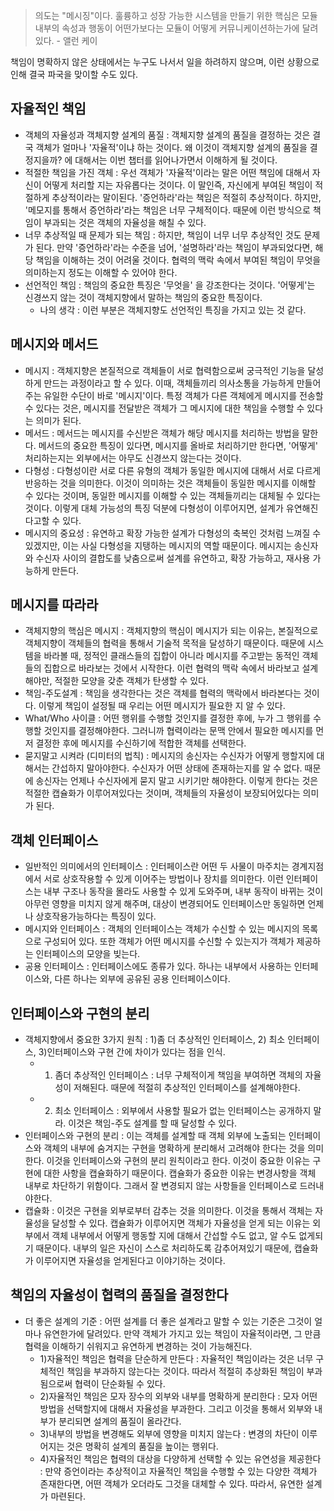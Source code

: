 
> 의도는 "메시징"이다. 훌륭하고 성장 가능한 시스템을 만들기 위한 핵심은 모듈 내부의 속성과 행동이 어떤가보다는 모듈이 어떻게 커뮤니케이션하는가에 달려있다. - 앨런 케이 


책임이 명확하지 않은 상태에서는 누구도 나서서 일을 하려하지 않으며, 이런 상황으로 인해 결국 파국을 맞이할 수도 있다.  


## 자율적인 책임  

- 객체의 자율성과 객체지향 설계의 품질 : 객체지향 설계의 품질을 결정하는 것은 결국 객체가 얼마나 '자율적'이냐 하는 것이다. 왜 이것이 객체지향 설계의 품질을 결정지을까? 에 대해서는 이번 챕터를 읽어나가면서 이해하게 될 것이다. 
- 적절한 책임을 가진 객체 : 우선 객체가 '자율적'이라는 말은 어떤 책임에 대해서 자신이 어떻게 처리할 지는 자유롭다는 것이다. 이 말인즉, 자신에게 부여된 책임이 적절하게 추상적이라는 말이된다. '증언하라'라는 책임은 적절히 추상적이다. 하지만, '메모지를 통해서 증언하라'라는 책임은 너무 구체적이다. 때문에 이런 방식으로 책임이 부과되는 것은 객체의 자율성을 해칠 수 있다. 
- 너무 추상적일 때 문제가 되는 책임 : 하지만, 책임이 너무 너무 추상적인 것도 문제가 된다. 만약 '증언하라'라는 수준을 넘어, '설명하라'라는 책임이 부과되었다면, 해당 책임을 이해하는 것이 어려울 것이다. 협력의 맥락 속에서 부여된 책임이 무엇을 의미하는지 정도는 이해할 수 있어야 한다. 
- 선언적인 책임 : 책임의 중요한 특징은 '무엇을' 을 강조한다는 것이다. '어떻게'는 신경쓰지 않는 것이 객체지향에서 말하는 책임의 중요한 특징이다. 
	- 나의 생각 : 이런 부분은 객체지향도 선언적인 특징을 가지고 있는 것 같다. 


## 메시지와 메서드 

- 메시지 : 객체지향은 본질적으로 객체들이 서로 협력함으로써 궁극적인 기능을 달성하게 만드는 과정이라고 할 수 있다. 이때, 객체들끼리 의사소통을 가능하게 만들어주는 유일한 수단이 바로 '메시지'이다. 특정 객체가 다른 객체에게 메시지를 전송할 수 있다는 것은, 메시지를 전달받은 객체가 그 메시지에 대한 책임을 수행할 수 있다는 의미가 된다. 
- 메서드 : 메서드는 메시지를 수신받은 객체가 해당 메시지를 처리하는 방법을 말한다. 메서드의 중요한 특징이 있다면, 메시지를 올바로 처리하기만 한다면, '어떻게' 처리하는지는 외부에서는 아무도 신경쓰지 않는다는 것이다. 
- 다형성 : 다형성이란 서로 다른 유형의 객체가 동일한 메시지에 대해서 서로 다르게 반응하는 것을 의미한다. 이것이 의미하는 것은 객체들이 동일한 메시지를 이해할 수 있다는 것이며, 동일한 메시지를 이해할 수 있는 객체들끼리는 대체될 수 있다는 것이다. 이렇게 대체 가능성의 특징 덕분에 다형성이 이루어지면, 설계가 유연해진다고할 수 있다. 
- 메시지의 중요성 : 유연하고 확장 가능한 설계가 다형성의 축복인 것처럼 느껴질 수 있겠지만, 이는 사실 다형성을 지탱하는 메시지의 역할 때문이다. 메시지는 송신자와 수신자 사이의 결합도를 낮춤으로써 설계를 유연하고, 확장 가능하고, 재사용 가능하게 만든다. 


## 메시지를 따라라 

- 객체지향의 핵심은 메시지 : 객체지향의 핵심이 메시지가 되는 이유는, 본질적으로 객체지향이 객체들의 협력을 통해서 기술적 목적을 달성하기 때문이다. 때문에 시스템을 바라볼 때, 정적인 클래스들의 집합이 아니라 메시지를 주고받는 동적인 객체들의 집합으로 바라보는 것에서 시작한다. 이런 협력의 맥락 속에서 바라보고 설계 해야만, 적절한 모양을 갖춘 객체가 탄생할 수 있다. 
- 책임-주도설계 : 책임을 생각한다는 것은 객체를 협력의 맥락에서 바라본다는 것이다. 이렇게 책임이 설정될 때 우리는 어떤 메시지가 필요한 지 알 수 있다. 
- What/Who 사이클 : 어떤 행위를 수행할 것인지를 결정한 후에, 누가 그 행위를 수행할 것인지를 결정해야한다. 그러니까 협력이라는 문맥 안에서 필요한 메시지를 먼저 결정한 후에 메시지를 수신하기에 적합한 객체를 선택한다. 
- 묻지말고 시켜라 (디미터의 법칙) : 메시지의 송신자는 수신자가 어떻게 행할지에 대해서는 간섭하지 말아야한다. 수신자가 어떤 상태에 존재하는지를 알 수 없다. 때문에 송신자는 언제나 수신자에게 묻지 말고 시키기만 해야한다. 이렇게 한다는 것은 적절한 캡슐화가 이루어져있다는 것이며, 객체들의 자율성이 보장되어있다는 의미가 된다. 


## 객체 인터페이스 

- 일반적인 의미에서의 인터페이스 : 인터페이스란 어떤 두 사물이 마주치는 경계지점에서 서로 상호작용할 수 있게 이어주는 방법이나 장치를 의미한다. 이런 인터페이스는 내부 구조나 동작을 몰라도 사용할 수 있게 도와주며, 내부 동작이 바뀌는 것이 아무런 영향을 미치지 않게 해주며, 대상이 변경되어도 인터페이스만 동일하면 언제나 상호작용가능하다는 특징이 있다. 
- 메시지와 인터페이스 : 객체의 인터페이스는 객체가 수신할 수 있는 메시지의 목록으로 구성되어 있다. 또한 객체가 어떤 메시지를 수신할 수 있는지가 객체가 제공하는 인터페이스의 모양을 빚는다. 
- 공용 인터페이스 : 인터페이스에도 종류가 있다. 하나는 내부에서 사용하는 인터페이스와, 다른 하나는 외부에 공유된 공용 인터페이스이다. 


## 인터페이스와 구현의 분리 

- 객체지향에서 중요한 3가지 원칙 : 1)좀 더 추상적인 인터페이스, 2) 최소 인터페이스, 3)인터페이스와 구현 간에 차이가 있다는 점을 인식. 
	- 1) 좀더 추상적인 인터페이스 : 너무 구체적이게 책임을 부여하면 객체의 자율성이 저해된다. 때문에 적절히 추상적인 인터페이스를 설계해야한다. 
	- 2) 최소 인터페이스 : 외부에서 사용할 필요가 없는 인터페이스는 공개하지 말라. 이것은 책임-주도 설계를 할 때 달성할 수 있다. 
- 인터페이스와 구현의 분리 : 이는 객체를 설계할 때 객체 외부에 노출되는 인터페이스와 객체의 내부에 숨겨지는 구현을 명확하게 분리해서 고려해야 한다는 것을 의미한다. 이것을 인터페이스와 구현의 분리 원칙이라고 한다. 이것이 중요한 이유는 구현에 대한 사항을 캡슐화하기 때문이다. 캡슐화가 중요한 이유는 변경사항을 객체 내부로 차단하기 위함이다. 그래서 잘 변경되지 않는 사항들을 인터페이스로 드러내야한다. 
- 캡슐화 : 이것은 구현을 외부로부터 감추는 것을 의미한다. 이것을 통해서 객체는 자율성을 달성할 수 있다. 캡슐화가 이루어지면 객체가 자율성을 얻게 되는 이유는 외부에서 객체 내부에서 어떻게 행동할 지에 대해서 간섭할 수도 없고, 알 수도 없게되기 때문이다. 내부의 일은 자신이 스스로 처리하도록 감추어져있기 때문에, 캡슐화가 이루어지면 자율성을 얻게된다고 이야기하는 것이다. 


## 책임의 자율성이 협력의 품질을 결정한다 

- 더 좋은 설계의 기준 : 어떤 설계를 더 좋은 설계라고 말할 수 있는 기준은 그것이 얼마나 유연한가에 달려있다. 만약 객체가 가지고 있는 책임이 자율적이라면, 그 만큼 협력을 이해하기 쉬워지고 유연하게 변경하는 것이 가능해진다. 
	- 1)자율적인 책임은 협력을 단순하게 만든다 : 자율적인 책임이라는 것은 너무 구체적인 책임을 부과하지 않는다는 것이다. 따라서 적절히 추상화된 책임이 부과됨으로써 협력이 단순화될 수 있다. 
	- 2)자율적인 책임은 모자 장수의 외부와 내부를 명확하게 분리한다 : 모자 어떤 방법을 선택할지에 대해서 자율성을 부과한다. 그리고 이것을 통해서 외부와 내부가 분리되면 설계의 품질이 올라간다. 
	- 3)내부의 방법을 변경해도 외부에 영향을 미치지 않는다 : 변경의 차단이 이루어지는 것은 명확히 설계의 품질을 높이는 행위다. 
	- 4)자율적인 책임은 협력의 대상을 다양하게 선택할 수 있는 유연성을 제공한다 : 만약 증언이라는 추상적이고 자율적인 책임을 수행할 수 있는 다양한 객체가 존재한다면, 어떤 객체가 오더라도 그것을 대체할 수 있다. 따라서, 유연한 설계가 마련된다. 


